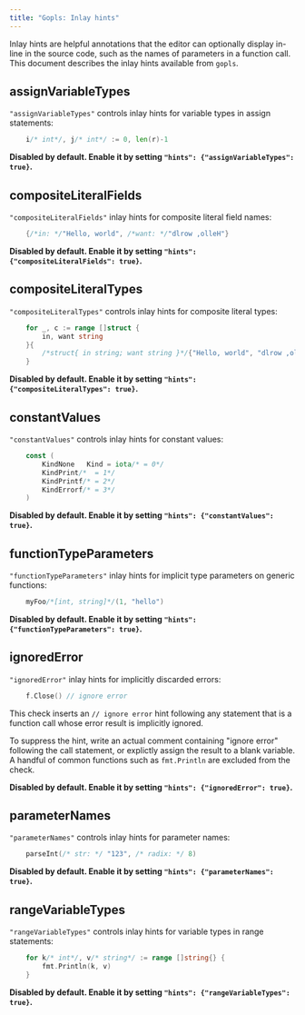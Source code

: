 ```yaml
---
title: "Gopls: Inlay hints"
---
```


Inlay hints are helpful annotations that the editor can optionally
display in-line in the source code, such as the names of parameters in
a function call. This document describes the inlay hints available
from `gopls`.

<!-- This portion is generated by doc/generate from golang.AllInlayHints. -->
<!-- BEGIN Hints: DO NOT MANUALLY EDIT THIS SECTION -->
## **assignVariableTypes**

`"assignVariableTypes"` controls inlay hints for variable types in assign statements:
```go
	i/* int*/, j/* int*/ := 0, len(r)-1
```


**Disabled by default. Enable it by setting `"hints": {"assignVariableTypes": true}`.**

## **compositeLiteralFields**

`"compositeLiteralFields"` inlay hints for composite literal field names:
```go
	{/*in: */"Hello, world", /*want: */"dlrow ,olleH"}
```


**Disabled by default. Enable it by setting `"hints": {"compositeLiteralFields": true}`.**

## **compositeLiteralTypes**

`"compositeLiteralTypes"` controls inlay hints for composite literal types:
```go
	for _, c := range []struct {
		in, want string
	}{
		/*struct{ in string; want string }*/{"Hello, world", "dlrow ,olleH"},
	}
```


**Disabled by default. Enable it by setting `"hints": {"compositeLiteralTypes": true}`.**

## **constantValues**

`"constantValues"` controls inlay hints for constant values:
```go
	const (
		KindNone   Kind = iota/* = 0*/
		KindPrint/*  = 1*/
		KindPrintf/* = 2*/
		KindErrorf/* = 3*/
	)
```


**Disabled by default. Enable it by setting `"hints": {"constantValues": true}`.**

## **functionTypeParameters**

`"functionTypeParameters"` inlay hints for implicit type parameters on generic functions:
```go
	myFoo/*[int, string]*/(1, "hello")
```


**Disabled by default. Enable it by setting `"hints": {"functionTypeParameters": true}`.**

## **ignoredError**

`"ignoredError"` inlay hints for implicitly discarded errors:
```go
	f.Close() // ignore error
```
This check inserts an `// ignore error` hint following any
statement that is a function call whose error result is
implicitly ignored.

To suppress the hint, write an actual comment containing
"ignore error" following the call statement, or explictly
assign the result to a blank variable. A handful of common
functions such as `fmt.Println` are excluded from the
check.


**Disabled by default. Enable it by setting `"hints": {"ignoredError": true}`.**

## **parameterNames**

`"parameterNames"` controls inlay hints for parameter names:
```go
	parseInt(/* str: */ "123", /* radix: */ 8)
```


**Disabled by default. Enable it by setting `"hints": {"parameterNames": true}`.**

## **rangeVariableTypes**

`"rangeVariableTypes"` controls inlay hints for variable types in range statements:
```go
	for k/* int*/, v/* string*/ := range []string{} {
		fmt.Println(k, v)
	}
```


**Disabled by default. Enable it by setting `"hints": {"rangeVariableTypes": true}`.**

<!-- END Hints: DO NOT MANUALLY EDIT THIS SECTION -->
